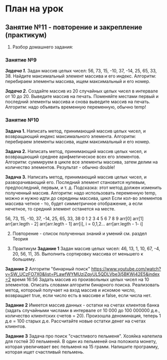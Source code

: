 # План на урок <br/>
## Занятие №11 - повторение и закрепление (практикум)
1. Разбор домашнего задания:
### Занятие №9
***Задача 1.***
Задан массив целых чисел: 56, 73, 15, -10, 37, -14, 25, 65, 33, 38.
Найдите максимальный элемент массива и его индекс.
Алгоритм: перебираем элементы массива, ищем максимальный и его номер.

***Задача 2.***
Создайте массив из 20 случайных целых чисел в интервале от 10 до 20.
Выведите массив на печать.
Поменяйте местами первый и последний элементы массива и снова выведите массив на печать.
Алгоритм: надо объявить временную переменную, обычно temp!

### Занятие №10
**Задача 1.** 
Написать метод, принимающий массив целых чисел, и возвращающий индекс 
максимального элемента.
Алгоритм: перебираем элементы массива, ищем максимальный и его номер.

**Задача 2.** 
Написать метод, принимающий массив целых чисел, и возвращающий среднее арифметическое
всех его элементов.
Алгоритм: суммируем в цикле все элементы массива, затем делим на количество элементов.
Результат - обычно double!

**Задача 3.** 
Написать метод, принимающий массив целых чисел, и разворачивающий его.
Последний элемент становится нулевым, предпоследний, первым, и т. д.
Подсказка: этот метод должен изменить полученный массив.
Алгоритм: надо использовать переменную temp, можно и нужно идти до середины массива, цикл 
Если кол-во элементов массива четное - то, будет симметричное отображение,
а если нечетное, то средний элемент останется на месте.

56,     73,     15, -10, 37, -14, 25, 65,       33,                     38
0       1       2    3   4    5   6   7         8                       9
arr[0] arr[1]                             arr[arr.legth - 2]        arr[arr.legth - 1]
arr[i], i = 0,1,2...                                                arr[arr.legth - 1- i]


2. Повторение - список полученных знаний и умений
см. раздел Теория

3. Практикум
**Задание 1**
Задан массив целых чисел: 46, 13, 1, 10, 67, -4, 20, 56, 11, 35. Выполнить сортировку
массива от меньшего к большему.

**Задание 2**
Алгоритм "бинарный поиск"
https://www.youtube.com/watch?v=SW_UCzFO7X0&list=PLawfWYMUziZqyUL5QDLVbe3j5BKWj42E5&index=2
время 16:56 
Задать массив из произвольных целых чисел на 10 элементов.
Описать словами алгоритм бинарного поиска.
Реализовать метод, котороый получает на вход массив и искомое число, возвращает 
true, если число есть в массиве и false, если числа нет. 

**Задание 2**
Имеется массив данных - остатки на счетах клиентов банка (задать случайными числами в интервале от
10 000 до 100 000000 д.е., количество клиентских счетов = 20).
Произошла деноминация, теперь 1 д.е = 100 старых д.е. Рассчитайте новые остатки денег на счетах клиентов.

**Задание 3**
Задача про поиск "счастливого пельменя".
Хозяйка налепила для гостей 30 пельменей. В один из пельменей она положила монету,
которая увеличивает вес пельменя на 15 грамм.
Напишите программу, которая ищет счастливый пельмень.